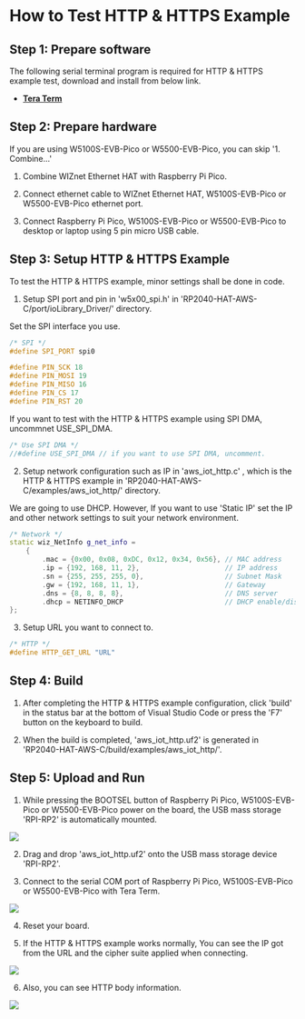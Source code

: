 # How to Test HTTP & HTTPS Example



## Step 1: Prepare software

The following serial terminal program is required for HTTP & HTTPS example test, download and install from below link.

- [**Tera Term**][link-tera_term]



## Step 2: Prepare hardware

If you are using W5100S-EVB-Pico or W5500-EVB-Pico, you can skip '1. Combine...'

1. Combine WIZnet Ethernet HAT with Raspberry Pi Pico.

2. Connect ethernet cable to WIZnet Ethernet HAT, W5100S-EVB-Pico or W5500-EVB-Pico ethernet port.

3. Connect Raspberry Pi Pico, W5100S-EVB-Pico or W5500-EVB-Pico to desktop or laptop using 5 pin micro USB cable.



## Step 3: Setup HTTP & HTTPS Example

To test the HTTP & HTTPS example, minor settings shall be done in code.

1. Setup SPI port and pin in 'w5x00_spi.h' in 'RP2040-HAT-AWS-C/port/ioLibrary_Driver/' directory.

Set the SPI interface you use.

```cpp
/* SPI */
#define SPI_PORT spi0

#define PIN_SCK 18
#define PIN_MOSI 19
#define PIN_MISO 16
#define PIN_CS 17
#define PIN_RST 20
```

If you want to test with the HTTP & HTTPS example using SPI DMA, uncommnet USE_SPI_DMA.

```cpp
/* Use SPI DMA */
//#define USE_SPI_DMA // if you want to use SPI DMA, uncomment.
```

2. Setup network configuration such as IP in 'aws_iot_http.c' , which is the HTTP & HTTPS example in 'RP2040-HAT-AWS-C/examples/aws_iot_http/' directory.

We are going to use DHCP. However, If you want to use 'Static IP' set the IP and other network settings to suit your network environment.

```cpp
/* Network */
static wiz_NetInfo g_net_info =
    {
        .mac = {0x00, 0x08, 0xDC, 0x12, 0x34, 0x56}, // MAC address
        .ip = {192, 168, 11, 2},                     // IP address
        .sn = {255, 255, 255, 0},                    // Subnet Mask
        .gw = {192, 168, 11, 1},                     // Gateway
        .dns = {8, 8, 8, 8},                         // DNS server
        .dhcp = NETINFO_DHCP                         // DHCP enable/disable
};
```

3. Setup URL you want to connect to.

```cpp
/* HTTP */
#define HTTP_GET_URL "URL"
```



## Step 4: Build

1. After completing the HTTP & HTTPS example configuration, click 'build' in the status bar at the bottom of Visual Studio Code or press the 'F7' button on the keyboard to build.

2. When the build is completed, 'aws_iot_http.uf2' is generated in 'RP2040-HAT-AWS-C/build/examples/aws_iot_http/'.



## Step 5: Upload and Run

1. While pressing the BOOTSEL button of Raspberry Pi Pico, W5100S-EVB-Pico or W5500-EVB-Pico power on the board, the USB mass storage 'RPI-RP2' is automatically mounted.

![][link-raspberry_pi_pico_usb_mass_storage]

2. Drag and drop 'aws_iot_http.uf2' onto the USB mass storage device 'RPI-RP2'.

3. Connect to the serial COM port of Raspberry Pi Pico, W5100S-EVB-Pico or W5500-EVB-Pico with Tera Term.

![][link-connect_to_serial_com_port]

4. Reset your board.

5. If the HTTP & HTTPS example works normally, You can see the IP got from the URL and the cipher suite applied when connecting.

![][link-dns_server_ip_and_ciphersuite]

6. Also, you can see HTTP body information.

![][link-http_body_information]



<!--
Link
-->

[link-tera_term]: https://osdn.net/projects/ttssh2/releases/
[link-raspberry_pi_pico_usb_mass_storage]: https://github.com/Wiznet/RP2040-HAT-AWS-C/blob/main/static/images/aws_iot_http/raspberry_pi_pico_usb_mass_storage.png
[link-connect_to_serial_com_port]: https://github.com/Wiznet/RP2040-HAT-AWS-C/blob/main/static/images/aws_iot_http/connect_to_serial_com_port.png
[link-dns_server_ip_and_ciphersuite]: https://github.com/Wiznet/RP2040-HAT-AWS-C/blob/main/static/images/aws_iot_http/dns_server_ip_and_ciphersuite.png
[link-http_body_information]: https://github.com/Wiznet/RP2040-HAT-AWS-C/blob/main/static/images/aws_iot_http/http_body_information.png
